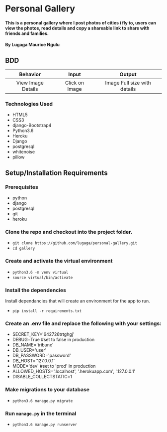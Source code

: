 # Personal Gallery

#### This is a personal gallery where I post photos of cities i fly to, users can view the photos, read details and copy a shareable link to share with friends and families.

#### By **Lugaga Maurice Ngulu**

## BDD
| Behavior| Input | Output |
| :-------------: | :-------------: | :-------------: |
| View Image Details | Click on Image  | Image Full size with details |

### Technologies Used

- HTML5
- CSS3
- django-Bootstrap4
- Python3.6
- Heroku
- Django
- postgresql
- whitenoise
- pillow

## Setup/Installation Requirements

### Prerequisites
- python
- django
- postgresql
- git
- heroku

### Clone the repo and checkout into the project folder.

- `git clone https://github.com/lugaga/personal-gallery.git`
- `cd gallery`

### Create and activate the virtual environment

- `python3.6 -m venv virtual`
- `source virtual/bin/activate`

### Install the dependencies

Install dependancies that will create an environment for the app to run.

- `pip install -r requirements.txt`

### Create an .env file and replace the following with your settings:

- SECRET_KEY='642726trtghgj'
- DEBUG=True #set to false in production
- DB_NAME='tribune'
- DB_USER='user'
- DB_PASSWORD='password'
- DB_HOST='127.0.0.1'
- MODE='dev' #set to 'prod' in production
- ALLOWED_HOSTS='.localhost', '.herokuapp.com', '.127.0.0.1'
- DISABLE_COLLECTSTATIC=1

### Make migrations to your database
- `python3.6 manage.py migrate`

### Run `manage.py` in the terminal

- `python3.6 manage.py runserver`